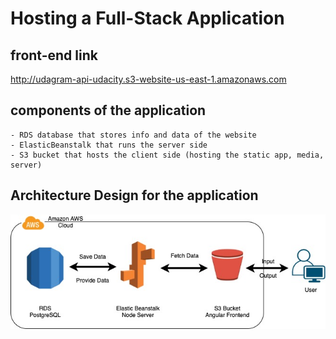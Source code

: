 # Hosting a Full-Stack Application

## front-end link 
http://udagram-api-udacity.s3-website-us-east-1.amazonaws.com

## components of the application 
    - RDS database that stores info and data of the website
    - ElasticBeanstalk that runs the server side
    - S3 bucket that hosts the client side (hosting the static app, media, server)

## Architecture Design for the application
![Getting Started](./shots/architecture_dig.jpeg)

